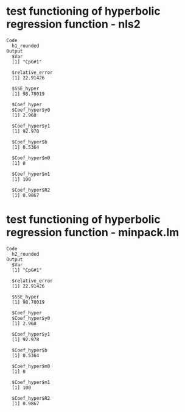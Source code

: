 # test functioning of hyperbolic regression function - nls2

    Code
      h1_rounded
    Output
      $Var
      [1] "CpG#1"
      
      $relative_error
      [1] 22.91426
      
      $SSE_hyper
      [1] 98.78019
      
      $Coef_hyper
      $Coef_hyper$y0
      [1] 2.968
      
      $Coef_hyper$y1
      [1] 92.978
      
      $Coef_hyper$b
      [1] 0.5364
      
      $Coef_hyper$m0
      [1] 0
      
      $Coef_hyper$m1
      [1] 100
      
      $Coef_hyper$R2
      [1] 0.9867
      
      

# test functioning of hyperbolic regression function - minpack.lm

    Code
      h2_rounded
    Output
      $Var
      [1] "CpG#1"
      
      $relative_error
      [1] 22.91426
      
      $SSE_hyper
      [1] 98.78019
      
      $Coef_hyper
      $Coef_hyper$y0
      [1] 2.968
      
      $Coef_hyper$y1
      [1] 92.978
      
      $Coef_hyper$b
      [1] 0.5364
      
      $Coef_hyper$m0
      [1] 0
      
      $Coef_hyper$m1
      [1] 100
      
      $Coef_hyper$R2
      [1] 0.9867
      
      

